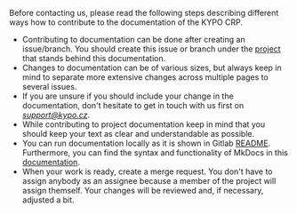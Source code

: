 Before contacting us, please read the following steps describing different ways how to contribute to the documentation of the KYPO CRP.

* Contributing to documentation can be done after creating an issue/branch. You should create this issue or branch under the [project](https://gitlab.ics.muni.cz/muni-kypo-crp/kypo-crp-docs) that stands behind this documentation.
* Changes to documentation can be of various sizes, but always keep in mind to separate more extensive changes across multiple pages to several issues.
* If you are unsure if you should include your change in the documentation, don't hesitate to get in touch with us first on *support@kypo.cz*.
* While contributing to project documentation keep in mind that you should keep your text as clear and understandable as possible.
* You can run documentation locally as it is shown in Gitlab [README](https://gitlab.ics.muni.cz/muni-kypo-crp/kypo-crp-docs). Furthermore, you can find the syntax and functionality of MkDocs in this [documentation](https://docs.crp.kypo.muni.cz/extras/writing-documentation-mkdocs/).
* When your work is ready, create a merge request. You don't have to assign anybody as an assignee because a member of the project will assign themself. Your changes will be reviewed and, if necessary, adjusted a bit.
